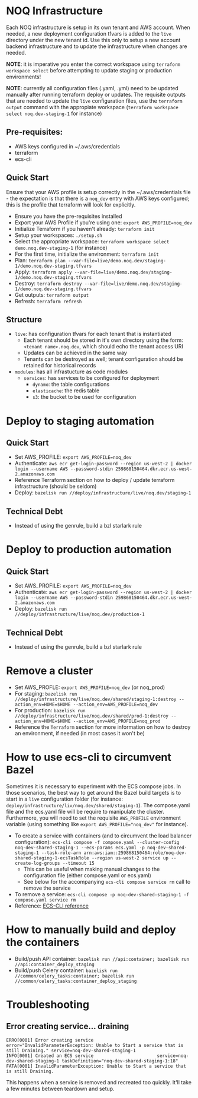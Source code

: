 # NOQ Infrastructure

Each NOQ infrastructure is setup in its own tenant and AWS account. When needed, a new deployment configuration tfvars
is added to the `live` directory under the new tenant id. Use this only to setup a new account backend infrastructure
and to update the infrastructure when changes are needed.

**NOTE**: it is imperative you enter the correct workspace using `terraform workspace select` before attempting to
update staging or production environments!

**NOTE**: currently all configuration files (.yaml, .yml) need to be updated manually after running terraform deploy or updates. The requisite outputs that are needed to update the `live` configuration files, use the `terraform output` command with the appropiate workspace (`terraform workspace select noq.dev-staging-1` for instance)

## Pre-requisites:

- AWS keys configured in ~/.aws/credentials
- terraform
- ecs-cli

## Quick Start

Ensure that your AWS profile is setup correctly in the ~/.aws/credentials file - the expectation is that there is a
`noq_dev` entry with AWS keys configured; this is the profile that terraform will look for explicitly.

- Ensure you have the pre-requisites installed
- Export your AWS Profile if you're using one: `export AWS_PROFILE=noq_dev`
- Initialize Terraform if you haven't already: `terraform init`
- Setup your workspaces: `./setup.sh`
- Select the appropriate workspace: `terraform workspace select demo.noq.dev-staging-1` (for instance)
- For the first time, initialize the environment: `terraform init`
- Plan: `terraform plan --var-file=live/demo.noq.dev/staging-1/demo.noq.dev-staging.tfvars`
- Apply: `terraform apply --var-file=live/demo.noq.dev/staging-1/demo.noq.dev-staging.tfvars`
- Destroy: `terraform destroy --var-file=live/demo.noq.dev/staging-1/demo.noq.dev-staging.tfvars`
- Get outputs: `terraform output`
- Refresh: `terraform refresh`

## Structure

- `live`: has configuration tfvars for each tenant that is instantiated
  - Each tenant should be stored in it's own directory using the form: `<tenant name>.noq.dev`, which should echo the tenant access URI
  - Updates can be achieved in the same way
  - Tenants can be destroyed as well; tenant configuration should be retained for historical records
- `modules`: has all infrastucture as code modules
  - `services`: has services to be configured for deployment
    - `dynamo`: the table configurations
    - `elasticache`: the redis table
    - `s3`: the bucket to be used for configuration

# Deploy to staging automation

## Quick Start

- Set AWS_PROFILE: `export AWS_PROFILE=noq_dev`
- Authenticate: `aws ecr get-login-password --region us-west-2 | docker login --username AWS --password-stdin 259868150464.dkr.ecr.us-west-2.amazonaws.com`
- Reference Terraform section on how to deploy / update terraform infrastructure (should be seldom)
- Deploy: `bazelisk run //deploy/infrastructure/live/noq.dev/staging-1`

## Technical Debt

- Instead of using the genrule, build a bzl starlark rule

# Deploy to production automation

## Quick Start

- Set AWS_PROFILE: `export AWS_PROFILE=noq_dev`
- Authenticate: `aws ecr get-login-password --region us-west-2 | docker login --username AWS --password-stdin 259868150464.dkr.ecr.us-west-2.amazonaws.com`
- Deploy: `bazelisk run //deploy/infrastructure/live/noq.dev/production-1`

## Technical Debt

- Instead of using the genrule, build a bzl starlark rule

# Remove a cluster

- Set AWS_PROFLE: `export AWS_PROFILE=noq_dev` (or noq_prod)
- For staging: `bazelisk run //deploy/infrastructure/live/noq.dev/shared/staging-1:destroy --action_env=HOME=$HOME --action_env=AWS_PROFILE=noq_dev`
- For production: `bazelisk run //deploy/infrastructure/live/noq.dev/shared/prod-1:destroy --action_env=HOME=$HOME --action_env=AWS_PROFILE=noq_prod`
- Reference the `Terraform` section for more information on how to destroy an environment, if needed (in most cases it won't be)

# How to use ecs-cli to circumvent Bazel
Sometimes it is necessary to experiment with the ECS compose jobs. In those scenarios, the best way to get around the Bazel build targets is to start in a `live` configuration folder (for instance: `deploy/infrastructure/liv/noq.dev/shared/staging-1`). The compose.yaml file and the ecs.yaml file will be require to manipulate the cluster. Furthermore, you will need to set the requisite `AWS_PROFILE` environment variable (using something like `export AWS_PROFILE="noq_dev"` for instance).

* To create a service with containers (and to circumvent the load balancer configuration): `ecs-cli compose -f compose.yaml --cluster-config noq-dev-shared-staging-1 --ecs-params ecs.yaml -p noq-dev-shared-staging-1 --task-role-arn arn:aws:iam::259868150464:role/noq-dev-shared-staging-1-ecsTaskRole --region us-west-2 service up --create-log-groups --timeout 15`
  * This can be useful when making manual changes to the configuration file (either compose.yaml or ecs.yaml)
  * See below for the accompanying `ecs-cli compose service rm` call to remove the service
* To remove a service: `ecs-cli compose -p noq-dev-shared-staging-1 -f compose.yaml service rm`
* Reference: [ECS-CLI reference](https://docs.aws.amazon.com/AmazonECS/latest/developerguide/ECS_CLI_reference.html)

# How to manually build and deploy the containers
- Build/push API container: `bazelisk run //api:container; bazelisk run //api:container_deploy_staging`
- Build/push Celery container: `bazelisk run //common/celery_tasks:container; bazelisk run //common/celery_tasks:container_deploy_staging` 

# Troubleshooting
## Error creating service... draining
```
ERRO[0001] Error creating service                        error="InvalidParameterException: Unable to Start a service that is still Draining." service=noq-dev-shared-staging-1
INFO[0001] Created an ECS service                        service=noq-dev-shared-staging-1 taskDefinition="noq-dev-shared-staging-1:18"
FATA[0001] InvalidParameterException: Unable to Start a service that is still Draining. 
```

This happens when a service is removed and recreated too quickly. It'll take a few minutes between teardown and setup.
